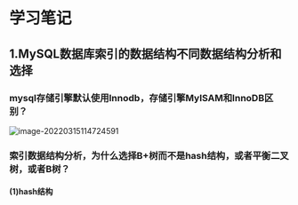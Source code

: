 # 								学习笔记

## 1.MySQL数据库索引的数据结构不同数据结构分析和选择



### mysql存储引擎默认使用Innodb，存储引擎MyISAM和InnoDB区别？

![image-20220315114724591](C:\Users\Administrator\AppData\Roaming\Typora\typora-user-images\image-20220315114724591.png)



### 索引数据结构分析，为什么选择B+树而不是hash结构，或者平衡二叉树，或者B树？

#### (1)hash结构

